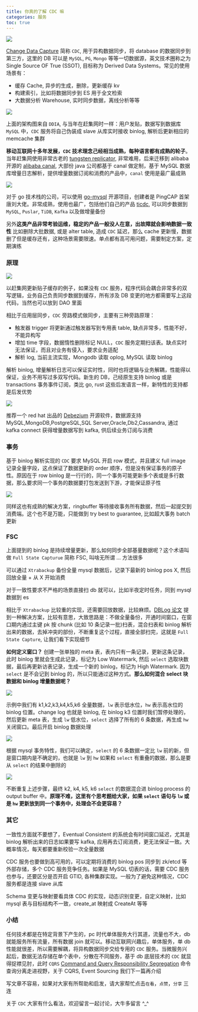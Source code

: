 ```yaml
---
title: 你真的了解 CDC 嘛
categories: 服务
toc: true
---
```


![](https://gitee.com/dongzerun/images/raw/master/img/cdc-cover.jpg)

[Change Data Capture](https://en.wikipedia.org/wiki/Change_data_capture, "change data capture wiki") 简称 `CDC`, 用于异构数据同步，将 database 的数据同步到第三方，这里的 DB 可以是 `MySQL`, `PG`, `Mongo` 等等一切数据源，英文技术圈称之为 Single Source OF True (SSOT), 目标称为 Derived Data Systems。常见的使用场景有：

* 缓存 Cache, 异步的生成，删除，更新缓存 kv
* 构建索引，比如将数据同步到 ES 用于全文检索
* 大数据分析 Warehouse, 实时同步数据，离线分析等等

![](https://gitee.com/dongzerun/images/raw/master/img/cdc-ganji.jpg)

上面的架构图来自 `DDIA`, 与当年在赶集网时一样：用户发贴，数据写到数据库 `MySQL` 中，`CDC` 服务将自己伪装成 slave 从库实时接收 binlog, 解析后更新相应的 memcache 集群

**移动互联网十多年发展，`CDC` 技术理念己经相当成熟，每种语言都有成熟的轮子**。当年赶集网使用非常古老的 [tungsten replicator](https://github.com/enowy/tungsten-replicator-1, "tungsten replicator"), 非常难用，后来迁移到 alibaba 开源的 [alibaba canal](https://github.com/alibaba/canal, "alibaba canal"), 大部份 java 公司都基于 canal 做定制，基于 MySQL 数据库增量日志解析，提供增量数据订阅和消费的产品中，`canal` 使用是最广最成熟

![](https://gitee.com/dongzerun/images/raw/master/img/cdc-architecture.jpg)

对于 go 技术栈的公司，可以使用 [go-mysql](https://github.com/go-mysql-org/go-mysql, "go-mysql") 开源项目，创建者是 PingCAP 首架唐刘大佬。非常成熟，使用也最广，包括他们自己的产品 [ticdc](https://github.com/pingcap/ticdc, "ticdc"), 可以同步数据到 `MySQL`, `Puslar`, `TiDB`, `Kafka` 以及做增量备份

另外**这类产品非常考验运维，稳定的产品一般没人在意，出故障就会影响数据一致性**
比如删除大批数据, 或是 alter table, 造成 `CDC` 延迟，那么 cache 更新慢，数据删了但是缓存还有，这种场景需要限速。单点都有高可用问题，需要制定方案，定期演练

### 原理

![](https://gitee.com/dongzerun/images/raw/master/img/db-cache-app.jpg)

以赶集网更新贴子缓存的例子，如果没有 `CDC` 服务，程序代码会耦合非常多的双写逻辑，业务自己负责同步数据到缓存，所有涉及 DB 变更的地方都需要写上这段代码，当然也可以放到 DAO 里面

相比于应用层同步，`CDC` 旁路模式做同步，主要有三种旁路原理：

* 触发器 trigger 将更新通过触发器写到专用表 table, 缺点非常多，性能不好，不能异构写
* 增加 time 字段，数据惰性删除标记 NULL，`CDC` 服务定期扫该表。缺点实时无法保证，而且对业务有侵入，要求业务适配
* 解析 log, 当前主流实现，Mongodb 读取 oplog, MySQL 读取 binlog

解析 binlog, 增量解析日志可以保证实时性，同时也将逻辑与业务解耦，性能得以保证，业务不用写过多双写代码。新生的 DB，己经原生支持 binlog 或是 transactions 事务事件订阅，类比 go, rust 这些后发语言一样，新特性的支持都是后发优势

![](https://gitee.com/dongzerun/images/raw/master/img/debezium-1024x423.jpg)

推荐一个 red hat 出品的 [Debezium]("https://dzone.com/articles/change-data-captures-cdc-from-mysql-database-to-ka", "kafka cdc mysql") 开源软件，数据源支持 MySQL,MongoDB,PostgreSQL,SQL Server,Oracle,Db2,Cassandra, 通过 kafka connect 获得增量数据写到 kafka, 供后续业务订阅与消费

### 事务
基于 binlog 解析实现的 `CDC` 要求 MySQL 开启 row 模式，并且建义 full image 记录全量字段，这点保证了数据更新的 order 顺序，但是没有保证事务的原子性。原因在于 row binlog 是一行行的，同一个事务可能更新多个表或是多行数据，那么要求同一个事务的数据要打包发送到下游，才能保证原子性

![](https://gitee.com/dongzerun/images/raw/master/img/Ring-buffer-graphic.jpg)

同样这也有成熟的解决方案，ringbuffer 等待接收事务所有数据，然后一起提交到消费端。这个也不是万能，只能做到 try best to guarantee, 比如超大事务 batch 更新

### FSC
上面提到的 binlog 是持续增量更新，那么如何同步全部基量数据呢？这个术语叫做 `Full State Capturue` 简称 FSC, 叫啥无所谓 ... 方法很多

可以通过 `Xtrabackup` 备份全量 mysql 数据后，记录下最新的 binlog pos X, 然后回放全量 + 从 X 开始消费

对于一致性要求不严格的场景直接扫 db 就可以，比如半夜定时任务，同到 mysql 数据到 es 

相比于 `Xtrabackup` 比较重的实现，还需要回放数据，比较麻烦。[DBLog 论文]("https://netflixtechblog.com/dblog-a-generic-change-data-capture-framework-69351fb9099b", "DBLog") 提到一种解决方案，比较有意思，大致思路是：不做全量备份，开通时间窗口，在窗口期内通过主键 pk 按 chunk (比如 10 条记录一批)扫表，混合扫表和 binlog 解析出来的数据，去掉冲突的部份，不断重复这个过程，直接全部扫完，这就是 `Full State Capture`, 让我们看下实现细节

**如何定义窗口？** 创建一张单独的 meta 表，表内只有一条记录，更新这条记录，此时 binlog 里就会生成此记录，标记为 Low Watermark, 然后 `select` 选取块数据，最后再更新访表记录，生成一个新的 binlog，标记为 High Watermark. 因为 `select` 是不会记到 binlog 的，所以只能通过这种方式。**那么如何混合 select 块数据和 binlog 增量数据呢？**

![](https://gitee.com/dongzerun/images/raw/master/img/fsc-a.jpg)

示例中我们有 k1,k2,k3,k4,k5,k6 全量数据，`lw` 表示低水位，`hw` 表示高水位的 binlog 位置。change log 也就是 binlog, 在 binlog k3 位置时我们暂停处理的，然后更新 meta 表，生成 `lw` 低水位，`select` 选择了所有的 6 条数据，再生成 `hw` 关闭窗口。最后开启 binlog 数据处理

![](https://gitee.com/dongzerun/images/raw/master/img/fsc-b.jpg)

根据 mysql 事务特性，我们可以确定，`select` 的 6 条数据一定比 `lw` 前的新，但是窗口期内是不确定的，也就是 `lw` 到 `hw` 如果和 `select` 有重叠的数据，那么是要从 `select` 的结果中删除的

![](https://gitee.com/dongzerun/images/raw/master/img/fsc-c.jpg)

不断重复上述步骤，最终 k2, k4, k5, k6 `select` 的数据混合进 binlog process 的 output buffer 中。**原理不难，这里有个思考题给大家，如果 `select` 语句与 `lw` 或是 `hw` 更新放到同一个事务中，处理会不会更容易？**

### 其它
一致性方面就不要想了，Eventual Consistent 的系统会有时间窗口延迟，尤其是 binlog 解析出来的日志如果要写 kafka, 应用再去订阅消费，更无法保证一致。大概率情况，每天都要重新校验一次全量数据

CDC 服务也要做到高可用的，可以定期将消费的 binlog pos 同步到 zk/etcd 等外部存储，多个 CDC 服务竞争任务。如果是 MySQL 切表的话，需要 CDC 服务也参与，还要区分是否开启 GTID, 各种集群实现。一般为了避免这种情况，CDC 服务都是连接 slave 从库

Schema 变更与映射要看具体 CDC 的实现，动态识别变更，自定义映射，比如 mysql 表与目标结构不一致，create_at 映射成 CreateAt 等等

### 小结
任何技术都是在特定背景下产生的，pc 时代单体服务大行其道，流量也不大，db 就能服务所有流量，所有数据 join 就可以。移动互联网兴趣后，单体服务，单 db 性能就很差，所以需要解耦，将异构数据同步交给专用的 `CDC` 服务。当微服务兴起后，数据无法存储在单个表中，分散在不同服务，基于 db 底层技术的 `CDC` 就显得捉襟见肘，此时 `CQRS` [Command and Query Responsibility Segregation]("https://docs.microsoft.com/en-us/azure/architecture/patterns/cqrs", "CQRS") 命令查询分离走进视野，关于 CQRS, Event Sourcing 我们下一篇再介绍

写文章不容易，如果对大家有所帮助和启发，请大家帮忙点击`在看`，`点赞`，`分享` 三连

关于 `CDC` 大家有什么看法，欢迎留言一起讨论，大牛多留言 ^_^
